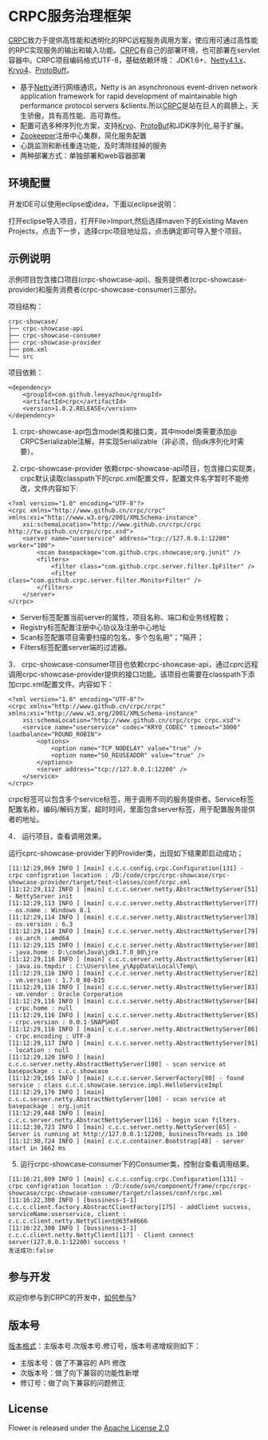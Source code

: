 # CRPC服务治理框架

[CRPC](http://www.github.com/leeyazhou)致力于提供高性能和透明化的RPC远程服务调用方案，使应用可通过高性能的RPC实现服务的输出和输入功能。[CRPC](http://www.github.cn/)有自己的部署环境，也可部署在servlet容器中。CRPC项目编码格式UTF-8，基础依赖环境： JDK1.6+、[Netty4.1.x](http://netty.io/)、[Kryo4](https://github.com/EsotericSoftware/kryo)、[ProtoBuff](https://github.com/google/protobuf/)。

* 基于[Netty](http://netty.io/)进行网络通讯，Netty is an asynchronous event-driven network application framework for rapid development of maintainable high performance protocol servers &amp;clients.所以[CRPC](http://www.github.cn/)是站在巨人的肩膀上，天生骄傲，具有高性能、高可靠性。
* 配置可选多种序列化方案，支持[Kryo](https://github.com/EsotericSoftware/kryo)、[ProtoBuf](https://github.com/google/protobuf/)和JDK序列化,易于扩展。
* [Zookeeper](https://zookeeper.apache.org/)注册中心集群，简化服务配置
* 心跳监测和断线重连功能，及时清除挂掉的服务
* 两种部署方式：单独部署和web容器部署

## 环境配置

开发IDE可以使用eclipse或idea，下面以eclipse说明：

打开eclipse导入项目，打开File&gt;Import,然后选择maven下的Existing Maven Projects，点击下一步，选择crpc项目地址后，点击确定即可导入整个项目。

## 示例说明

示例项目包含接口项目(crpc-showcase-api)、服务提供者(crpc-showcase-provider)和服务消费者(crpc-showcase-consumer)三部分。

项目结构：
```
crpc-showcase/
├── crpc-showcase-api
├── crpc-showcase-consumer
├── crpc-showcase-provider
├── pom.xml
└── src
```

项目依赖：

```
<dependency>
    <groupId>com.github.leeyazhou</groupId>
    <artifactId>crpc</artifactId>
    <version>1.0.2.RELEASE</version>
</dependency>
```


1. crpc-showcase-api包含model类和接口类，其中model类需要添加@ CRPCSerializable注解，并实现Serializable（非必须，但jdk序列化时需要）。

2. crpc-showcase-provider 依赖crpc-showcase-api项目，包含接口实现类，crpc默认读取classpath下的crpc.xml配置文件，配置文件名字暂时不能修改，文件内容如下:

```
<?xml version="1.0" encoding="UTF-8"?>
<crpc xmlns="http://www.github.cn/crpc/crpc" xmlns:xsi="http://www.w3.org/2001/XMLSchema-instance"
    xsi:schemaLocation="http://www.github.cn/crpc/crpc http://tw.github.cn/crpc/crpc.xsd">
    <server name="userservice" address="tcp://127.0.0.1:12200" worker="100">
        <scan basepackage="com.github.crpc.showcase;org.junit" />
        <filters>
            <filter class="com.github.crpc.server.filter.IpFilter" />
            <filter class="com.github.crpc.server.filter.MonitorFilter" />
        </filters>
    </server>
</crpc>
```


* Server标签配置当前server的属性，项目名称、端口和业务线程数；
* Registry标签配置注册中心协议及注册中心地址
* Scan标签配置项目需要扫描的包名，多个包名用&quot;；&quot;隔开；
* Filters标签配置server端的过滤器。

3． crpc-showcase-consumer项目也依赖crpc-showcase-api，通过cprc远程调用crpc-showcase-provider提供的接口功能。该项目也需要在classpath下添加crpc.xml配置文件。内容如下：

```
<?xml version="1.0" encoding="UTF-8"?>
<crpc xmlns="http://www.github.cn/crpc/crpc" xmlns:xsi="http://www.w3.org/2001/XMLSchema-instance"
    xsi:schemaLocation="http://www.github.cn/crpc/crpc crpc.xsd">
    <service name="userservice" codec="KRYO_CODEC" timeout="3000" loadbalance="ROUND_ROBIN">
        <options>
            <option name="TCP_NODELAY" value="true" />
            <option name="SO_REUSEADDR" value="true" />
        </options>
        <server address="tcp://127.0.0.1:12200" />
    </service>
</crpc>
```


crpc标签可以包含多个service标签，用于调用不同的服务提供者。Service标签配置名称，编码/解码方案，超时时间，里面包含server标签，用于配置服务提供者的地址。

4． 运行项目，查看调用效果。

运行cprc-showcase-provider下的Provider类，出现如下结果即启动成功；

```
[11:12:29,069 INFO ] [main] c.c.c.config.crpc.Configuration[131] - crpc configration location : /D:/code/crpc/crpc-showcase/crpc-showcase-provider/target/test-classes/conf/crpc.xml
[11:12:29,112 INFO ] [main] c.c.c.server.netty.AbstractNettyServer[51] - NettyServer init
[11:12:29,113 INFO ] [main] c.c.c.server.netty.AbstractNettyServer[77] - os.name : Windows 8.1
[11:12:29,114 INFO ] [main] c.c.c.server.netty.AbstractNettyServer[78] - os.version : 6.3
[11:12:29,114 INFO ] [main] c.c.c.server.netty.AbstractNettyServer[79] - os.arch : amd64
[11:12:29,115 INFO ] [main] c.c.c.server.netty.AbstractNettyServer[80] - java.home : D:\code\Java\jdk1.7.0_80\jre
[11:12:29,116 INFO ] [main] c.c.c.server.netty.AbstractNettyServer[81] - java.io.tmpdir : C:\Users\lee_y\AppData\Local\Temp\
[11:12:29,116 INFO ] [main] c.c.c.server.netty.AbstractNettyServer[82] - vm.version : 1.7.0_80-b15
[11:12:29,116 INFO ] [main] c.c.c.server.netty.AbstractNettyServer[83] - vm.vendor : Oracle Corporation
[11:12:29,116 INFO ] [main] c.c.c.server.netty.AbstractNettyServer[84] - crpc.home : null
[11:12:29,116 INFO ] [main] c.c.c.server.netty.AbstractNettyServer[85] - crpc.version : 0.0.1-SNAPSHOT
[11:12:29,116 INFO ] [main] c.c.c.server.netty.AbstractNettyServer[86] - crpc.encoding : UTF-8
[11:12:29,117 INFO ] [main] c.c.c.server.netty.AbstractNettyServer[91] - location : null
[11:12:29,120 INFO ] [main] c.c.c.server.netty.AbstractNettyServer[100] - scan service at basepackage : c.c.c.showcase
[11:12:29,165 INFO ] [main] c.c.c.server.ServerFactory[90] - found service : class c.c.c.showcase.service.impl.HelloServiceImpl
[11:12:29,176 INFO ] [main] c.c.c.server.netty.AbstractNettyServer[100] - scan service at basepackage : org.junit
[11:12:29,448 INFO ] [main] c.c.c.server.netty.AbstractNettyServer[116] - begin scan filters.
[11:12:30,723 INFO ] [main] c.c.c.server.netty.NettyServer[65] - Server is running at http://127.0.0.1:12200, businessThreads is 100
[11:12:30,724 INFO ] [main] c.c.c.container.Bootstrap[48] - server start in 1662 ms
```

5. 运行crpc-showcase-consumer下的Consumer类，控制台查看调用结果。

```
[11:16:21,809 INFO ] [main] c.c.c.config.crpc.Configuration[131] - crpc configration location : /D:/code/svn/component/frame/crpc/crpc-showcase/crpc-showcase-consumer/target/classes/conf/crpc.xml
[11:16:22,300 INFO ] [bussiness-1-1] c.c.c.client.factory.AbstractClientFactory[175] - addClient success, serviceName:userservice, client : c.c.c.client.netty.NettyClient@63fe8666
[11:16:22,300 INFO ] [bussiness-1-1] c.c.c.client.netty.NettyClient[117] - Client connect server(127.0.0.1:12200) success ! 
发送成功:false
```
## 参与开发

欢迎你参与到CRPC的开发中，[如何参与](CONTRIBUTING.md)?

## 版本号

[版本格式](https://semver.org/lang/zh-CN/)：主版本号.次版本号.修订号，版本号递增规则如下：

* 主版本号：做了不兼容的 API 修改
* 次版本号：做了向下兼容的功能性新增
* 修订号：做了向下兼容的问题修正

## License

Flower is released under the [Apache License 2.0](https://github.com/leeyazhou/crpc/blob/master/LICENSE.txt)